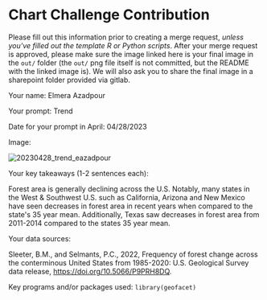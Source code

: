 # Chart Challenge Contribution

Please fill out this information prior to creating a merge request, *unless you've filled out the template R or Python scripts*. After your merge request is approved, please make sure the image linked here is your final image in the `out/` folder (the `out/` png file itself is not committed, but the README with the linked image is). We will also ask you to share the final image in a sharepoint folder provided via gitlab.

Your name: Elmera Azadpour

Your prompt: Trend

Date for your prompt in April: 04/28/2023

Image:

![20230428_trend_eazadpour](/uploads/27cae952a021e30c874b323876f00ad0/20230428_trend_eazadpour.png)

Your key takeaways (1-2 sentences each):

Forest area is generally declining across the U.S. Notably, many states in the West & Southwest U.S. such as California, Arizona and New Mexico have seen decreases in forest area in recent years when compared to the state's 35 year mean. Additionally, Texas saw decreases in forest area from 2011-2014 compared to the states 35 year mean.

Your data sources:

Sleeter, B.M., and Selmants, P.C., 2022, Frequency of forest change across the conterminous United States from 1985-2020: U.S. Geological Survey data release, <https://doi.org/10.5066/P9PRH8DQ>.

Key programs and/or packages used: `library(geofacet)`
